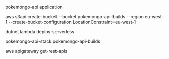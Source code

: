 pokemongo-api application

aws s3api create-bucket --bucket pokemongo-api-builds --region eu-west-1 --create-bucket-configuration LocationConstraint=eu-west-1

dotnet lambda deploy-serverless

pokemongo-api-stack
pokemongo-api-builds

aws apigateway get-rest-apis
